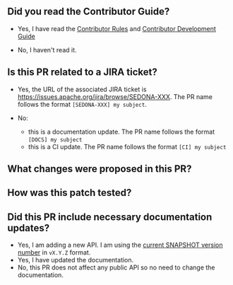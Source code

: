 

## Did you read the Contributor Guide?

- Yes, I have read the [Contributor Rules](https://sedona.apache.org/latest-snapshot/community/rule/) and [Contributor Development Guide](https://sedona.apache.org/latest-snapshot/community/develop/)

- No, I haven't read it.

## Is this PR related to a JIRA ticket?

- Yes, the URL of the associated JIRA ticket is https://issues.apache.org/jira/browse/SEDONA-XXX. The PR name follows the format `[SEDONA-XXX] my subject`.

- No:
  - this is a documentation update. The PR name follows the format `[DOCS] my subject`
  - this is a CI update. The PR name follows the format `[CI] my subject`


## What changes were proposed in this PR?


## How was this patch tested?


## Did this PR include necessary documentation updates?

- Yes, I am adding a new API. I am using the [current SNAPSHOT version number](https://github.com/apache/sedona/blob/99239524f17389fc4ae9548ea88756f8ea538bb9/pom.xml#L29) in `vX.Y.Z` format.
- Yes, I have updated the documentation.
- No, this PR does not affect any public API so no need to change the documentation.
